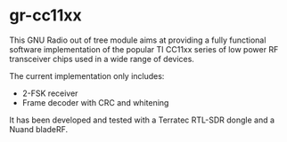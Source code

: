 gr-cc11xx
=========

This GNU Radio out of tree module aims at providing a fully functional
software implementation of the popular TI CC11xx series of low power
RF transceiver chips used in a wide range of devices.

The current implementation only includes:
- 2-FSK receiver
- Frame decoder with CRC and whitening

It has been developed and tested with a Terratec RTL-SDR dongle and
a Nuand bladeRF.
